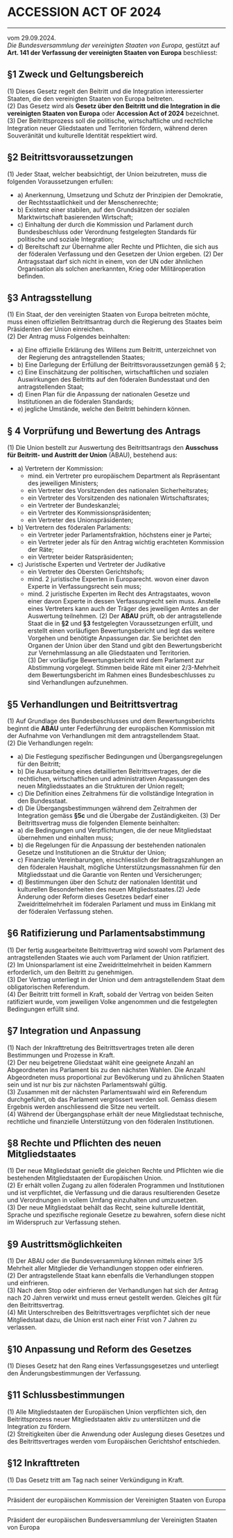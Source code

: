 # ACCESSION ACT OF 2024
_______________________________________________________________
vom 29.09.2024.  
_Die Bundesversammlung der vereinigten Staaten von Europa_, gestützt auf **Art. 141 der Verfassung der vereinigten Staaten von Europa** beschliesst:

## §1 Zweck und Geltungsbereich
(1) Dieses Gesetz regelt den Beitritt und die Integration interessierter Staaten, die den vereinigten Staaten von Europa beitreten.  
(2) Das Gesetz wird als **Gesetz über den Beitritt und die Integration in die vereinigten Staaten von Europa** oder **Accession Act of 2024** bezeichnet.  
(3) Der Beitrittsprozess soll die politische, wirtschaftliche und rechtliche Integration neuer Gliedstaaten und Territorien fördern, während deren Souveränität und kulturelle Identität respektiert wird.  

## §2 Beitrittsvoraussetzungen
(1) Jeder Staat, welcher beabsichtigt, der Union beizutreten, muss die folgenden Voraussetzungen erfullen:  
* a) Anerkennung, Umsetzung und Schutz der Prinzipien der Demokratie, der Rechtsstaatlichkeit und der Menschenrechte;
* b) Existenz einer stabilen, auf den Grundsätzen der sozialen Marktwirtschaft basierenden Wirtschaft;
* c) Einhaltung der durch die Kommission und Parlament durch Bundesbeschluss oder Verordnung festgelegten Standards für politische und soziale Integration;
* d) Bereitschaft zur Übernahme aller Rechte und Pflichten, die sich aus der föderalen Verfassung und den Gesetzen der Union ergeben.
(2) Der Antragsstaat darf sich nicht in einem, von der UN oder ähnlichen Organisation als solchen anerkannten, Krieg oder Militäroperation befinden.   

 ## §3 Antragsstellung
(1) Ein Staat, der den vereinigten Staaten von Europa beitreten möchte, muss einen offiziellen Beitrittsantrag durch die Regierung des Staates beim Präsidenten der Union einreichen.  
(2) Der Antrag muss Folgendes beinhalten:  
* a) Eine offizielle Erklärung des Willens zum Beitritt, unterzeichnet von der Regierung des antragstellenden Staates;
* b) Eine Darlegung der Erfüllung der Beitrittsvoraussetzungen gemäß § 2;
* c) Eine Einschätzung der politischen, wirtschaftlichen und sozialen Auswirkungen des Beitritts auf den föderalen Bundesstaat und den antragstellenden Staat;
* d) Einen Plan für die Anpassung der nationalen Gesetze und Institutionen an die föderalen Standards;
* e) jegliche Umstände, welche den Beitritt behindern können.

## § 4 Vorprüfung und Bewertung des Antrags
(1) Die Union bestellt zur Auswertung des Beitrittsantrags den **Ausschuss für Beitritt- und Austritt der Union** (ABAU), bestehend aus:  
* a) Vertretern der Kommission:
   *   mind. ein Vertreter pro europäischem Department als Repräsentant des jeweiligen Ministers;
   *   ein Vertreter des Vorsitzenden des nationalen Sicherheitsrates;
   *   ein Vertreter des Vorsitzenden des nationalen Wirtschaftsrates;
   *   ein Vertreter der Bundeskanzlei;
   *   ein Vertreter des Kommissionspräsidenten;
   *   ein Vertreter des Unionspräsidenten;
* b) Vertretern des föderalen Parlaments:
   *  ein Vertreter jeder Parlamentsfraktion, höchstens einer je Partei;
   *  ein Vertreter jeder als für den Antrag wichtig erachteten Kommission der Räte;
   *  ein Vertreter beider Ratspräsidenten;
* c) Juristische Experten und Vertreter der Judikative
   *  ein Vertreter des Obersten Gerichtshofs;
   *  mind. 2 juristische Experten in Europarecht. wovon einer davon Experte in Verfassungsrecht sein muss;
   *  mind. 2 juristische Experten im Recht des Antragstaates, wovon einer davon Experte in dessen Verfassungrecht sein muss. 
    Anstelle eines Vertreters kann auch der Träger des jeweiligen Amtes an der Auswertung teilnehmen.
(2) Der **ABAU** prüft, ob der antragstellende Staat die in **§2** und **§3** festgelegten Voraussetzungen erfüllt, und erstellt einen vorläufigen Bewertungsbericht und legt das weitere Vorgehen und benötigte Anpassungen dar. Sie berichtet den Organen der Union über den Stand und gibt den Bewertungsbericht zur Vernehmlassung an alle Gliedstaaten und Territorien.  
(3) Der vorläufige Bewertungsbericht wird dem Parlament zur Abstimmung vorgelegt. Stimmen beide Räte mit einer 2/3-Mehrheit dem Bewertungsbericht im Rahmen eines Bundesbeschlusses zu sind Verhandlungen aufzunehmen.  

## §5 Verhandlungen und Beitrittsvertrag
(1) Auf Grundlage des Bundesbeschlusses und dem Bewertungsberichts beginnt die **ABAU** unter Federführung der europäischen Kommission mit der Aufnahme von Verhandlungen mit dem antragstellendem Staat.  
(2) Die Verhandlungen regeln:  
* a) Die Festlegung spezifischer Bedingungen und Übergangsregelungen für den Beitritt;
* b) Die Ausarbeitung eines detaillierten Beitrittsvertrages, der die rechtlichen, wirtschaftlichen und administrativen Anpassungen des neuen Mitgliedsstaates an die Strukturen der Union regelt;
* c) Die Definition eines Zeitrahmens für die vollständige Integration in den Bundesstaat.
* d) Die Übergangsbestimmungen während dem Zeitrahmen der Integration gemäss **§5c** und die Übergabe der Zuständigkeiten.
(3) Der Beitrittsvertrag muss die folgenden Elemente beinhalten:  
* a) die Bedingungen und Verpflichtungen, die der neue Mitgliedstaat übernehmen und einhalten muss;
* b) die Regelungen für die Anpassung der bestehenden nationalen Gesetze und Institutionen an die Struktur der Union;
* c) Finanzielle Vereinbarungen, einschliesslich der Beitragszahlungen an den föderalen Haushalt, mögliche Unterstützungsmassnahmen für den Mitgliedsstaat und die Garantie von Renten und Versicherungen;
* d) Bestimmungen über den Schutz der nationalen Identität und kulturellen Besonderheiten des neuen Mitgliedsstaates.(2) Jede Änderung oder Reform dieses Gesetzes bedarf einer Zweidrittelmehrheit im föderalen Parlament und muss im Einklang mit der föderalen Verfassung stehen.

## §6 Ratifizierung und Parlamentsabstimmung
(1) Der fertig ausgearbeitete Beitrittsvertrag wird sowohl vom Parlament des antragstellenden Staates wie auch vom Parlament der Union ratifiziert.  
(2) Im Unionsparlament ist eine Zweidrittelmehrheit in beiden Kammern erforderlich, um den Beitritt zu genehmigen.  
(3) Der Vertrag unterliegt in der Union und dem antragstellendem Staat dem obligatorischen Referendum.  
(4) Der Beitritt tritt formell in Kraft, sobald der Vertrag von beiden Seiten ratifiziert wurde, vom jeweiligen Volke angenommen und die festgelegten Bedingungen erfüllt sind.   

## §7 Integration und Anpassung
(1) Nach der Inkrafttretung des Beitrittsvertrages treten alle deren Bestimmungen und Prozesse in Kraft.  
(2) Der neu beigetrene Gliedstaat wählt eine geeignete Anzahl an Abgeordneten ins Parlament bis zu den nächsten Wahlen. Die Anzahl Abgeordneten muss proportional zur Bevölkerung und zu ähnlichen Staaten sein und ist nur bis zur nächsten Parlamentswahl gültig.   
(3) Zusammen mit der nächsten Parlamentswahl wird ein Referendum durchgeführt, ob das Parlament vergrössert werden soll. Gemäss diesem Ergebnis werden anschliessend die Sitze neu verteilt.  
(4) Während der Übergangsphase erhält der neue Mitgliedstaat technische, rechtliche und finanzielle Unterstützung von den föderalen Institutionen.  

## §8 Rechte und Pflichten des neuen Mitgliedstaates
(1) Der neue Mitgliedstaat genießt die gleichen Rechte und Pflichten wie die bestehenden Mitgliedstaaten der Europäischen Union.  
(2) Er erhält vollen Zugang zu allen föderalen Programmen und Institutionen und ist verpflichtet, die Verfassung und die daraus resultierenden Gesetze und Verordnungen in vollem Umfang einzuhalten und umzusetzen.  
(3) Der neue Mitgliedstaat behält das Recht, seine kulturelle Identität, Sprache und spezifische regionale Gesetze zu bewahren, sofern diese nicht im Widerspruch zur Verfassung stehen.  

## §9 Austrittsmöglichkeiten
(1) Der ABAU oder die Bundesversammlung können mittels einer 3/5 Mehrheit aller Mitglieder die Verhandlungen stoppen oder einfrieren.  
(2) Der antragstellende Staat kann ebenfalls die Verhandlungen stoppen und einfrieren.  
(3) Nach dem Stop oder einfrieren der Verhandlungen hat sich der Antrag nach 20 Jahren verwirkt und muss erneut gestellt werden. Gleiches gilt für den Beitrittsvertrag.  
(4) Mit Unterschreiben des Beitrittsvertrages verpflichtet sich der neue Mitgliedstaat dazu, die Union erst nach einer Frist von 7 Jahren zu verlassen.  

## §10 Anpassung und Reform des Gesetzes
(1) Dieses Gesetz hat den Rang eines Verfassungsgesetzes und unterliegt den Änderungsbestimmungen der Verfassung.  

## §11 Schlussbestimmungen
(1) Alle Mitgliedstaaten der Europäischen Union verpflichten sich, den Beitrittsprozess neuer Mitgliedstaaten aktiv zu unterstützen und die Integration zu fördern.  
(2) Streitigkeiten über die Anwendung oder Auslegung dieses Gesetzes und des Beitrittsvertrages werden vom Europäischen Gerichtshof entschieden.  

## §12 Inkrafttreten
(1) Das Gesetz tritt am Tag nach seiner Verkündigung in Kraft.  

_________________________________  
Präsident der europäischen Kommission der Vereinigten Staaten von Europa  


_________________________________  
Präsident der europäischen Bundesversammlung der Vereinigten Staaten von Europa  

